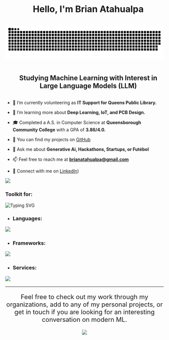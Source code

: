 <!--horizontal divider(gradiant)-->

<!--h1 without bottom border-->
<div id="user-content-toc">
  <ul align="center">
    <summary><h1 style="display: inline-block">Hello, I'm Brian Atahualpa </h1></summary>
  </ul>
</div>

<!--- snake -->
<div align="center">
  <img  src="https://github.com/batahualpa11/batahualpa11/blob/main/grid-snake.svg"
       alt="snake" /></a>
</div>

<!--h2 without bottom border-->
<div id="user-content-toc">
  <ul align="center">
    <summary><h2 style="display: inline-block">Studying Machine Learning with Interest in Large Language Models (LLM)</h2></summary>
  </ul>
</div>

<!--Intro start-->
- 🔭 I’m currently volunteering as **IT Support for Queens Public Library.**

- 🌱 I’m learning more about **Deep Learning, IoT, and PCB Design.**

- 🎓 Completed a A.S. in Computer Science at **Queensborough Community College** with a GPA of **3.86/4.0.**

- 📝 You can find my projects on [GitHub](https://github.com/batahualpa11?tab=repositories)

- 💬 Ask me about **Generative Ai, Hackathons, Startups, or Futébol**

- 📫 Feel free to reach me at **brianatahualpa@gmail.com**

- 👥 Connect with me on [LinkedIn](https://www.linkedin.com/in/brian-atahualpa/))
<!--Intro end-->

<img src="https://user-images.githubusercontent.com/73097560/115834477-dbab4500-a447-11eb-908a-139a6edaec5c.gif">

<!--h1 without bottom border-->
### Toolkit for:

![Typing SVG](https://readme-typing-svg.herokuapp.com?font=Time+New+Roman&duration=3000&color=cyan&size=35&center=false&vCenter=true&width=550&height=35&lines=Machine+Learning;Software+Design;Competitive+Programming;+Messing+Around...&hearts;)
  <!-- Language section -->
* <h3 align="left">Languages:</h3>
<p align="left">
  <a href="https://skillicons.dev">
    <img src="https://skillicons.dev/icons?i=cpp,py,js,java,html,css,java,ts,c,go&perline=10" />
  </a>
</p>

<!-- Framework section -->
* <h3 align="left">Frameworks:</h3>
<p align="left">
  <a href="https://skillicons.dev">
    <img src="https://skillicons.dev/icons?i=pytorch,tensorflow,fastapi,react,nextjs,express,nodejs,django,bootstrap,flask&perline=10" />
  </a>
</p>

<!-- Services section -->
* <h3 align="left">Services:</h3>
<p align="left">
  <a href="https://skillicons.dev">
    <img src="https://skillicons.dev/icons?i=aws,discord,docker,figma,firebase,github,idea,linux,mongodb,mysql,postman,vscode&perline=15" />
  </a>
</p>


<!--horizontal divider(gradiant)-->
----
<!-- Message -->
<div align="center">
  <p style="font-size: 20px;">Feel free to check out my work through my organizations, add to any of  my personal projects, or get in touch if you are looking for an interesting conversation on modern ML.
  </p>
</div>

<!--profile visit count-->
<div align="center">
  
<!--[![](https://visitcount.itsvg.in/api?id=devs-cs&icon=3&color=6)](https://visitcount.itsvg.in)-->
<!--[![](https://visitcount.itsvg.in/api?id=batahualpa11&label=Profile%100Views&color=6&icon=6&)](https://visitcount.itsvg.in)-->
[![](https://visitcount.itsvg.in/api?id=batahualpa11&label=Profile%20Views&color=1&icon=3&pretty=true)](https://visitcount.itsvg.in)
  
</div>
